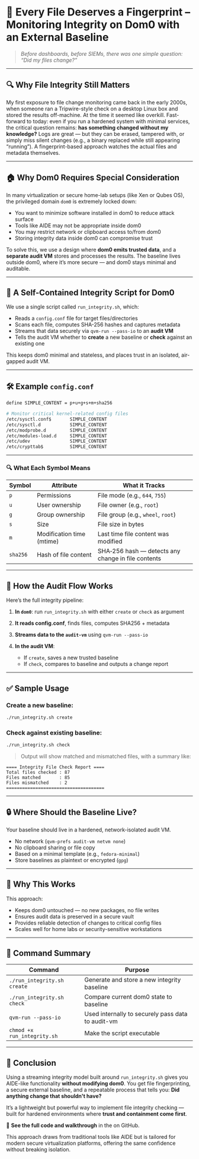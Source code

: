 # 🧱 Every File Deserves a Fingerprint – Monitoring Integrity on Dom0 with an External Baseline

> *Before dashboards, before SIEMs, there was one simple question:*
> *“Did my files change?”*

---

## 🔍 Why File Integrity Still Matters

My first exposure to file change monitoring came back in the early 2000s, when someone ran a Tripwire-style check on a desktop Linux box and stored the results off-machine. At the time it seemed like overkill.
Fast-forward to today: even if you run a hardened system with minimal services, the critical question remains: **has something changed without my knowledge?**
Logs are great — but they can be erased, tampered with, or simply miss silent changes (e.g., a binary replaced while still appearing “running”). A fingerprint-based approach watches the actual files and metadata themselves.

---

## 🏠 Why Dom0 Requires Special Consideration

In many virtualization or secure home-lab setups (like Xen or Qubes OS), the privileged domain `dom0` is extremely locked down:

* You want to minimize software installed in dom0 to reduce attack surface
* Tools like AIDE may not be appropriate inside dom0
* You may restrict network or clipboard access to/from dom0
* Storing integrity data inside dom0 can compromise trust

To solve this, we use a design where **dom0 emits trusted data**, and a **separate audit VM** stores and processes the results. The baseline lives outside dom0, where it’s more secure — and dom0 stays minimal and auditable.

---

## 🧪 A Self-Contained Integrity Script for Dom0

We use a single script called `run_integrity.sh`, which:

* Reads a `config.conf` file for target files/directories
* Scans each file, computes SHA-256 hashes and captures metadata
* Streams that data securely via `qvm-run --pass-io` to an **audit VM**
* Tells the audit VM whether to **create** a new baseline or **check** against an existing one

This keeps dom0 minimal and stateless, and places trust in an isolated, air-gapped audit VM.

---

## 🛠️ Example `config.conf`

```bash
define SIMPLE_CONTENT = p+u+g+s+m+sha256

# Monitor critical kernel-related config files
/etc/sysctl.conf$       SIMPLE_CONTENT
/etc/sysctl.d           SIMPLE_CONTENT
/etc/modprobe.d         SIMPLE_CONTENT
/etc/modules-load.d     SIMPLE_CONTENT
/etc/udev               SIMPLE_CONTENT
/etc/crypttab$          SIMPLE_CONTENT
```

---

### 🔍 What Each Symbol Means

| Symbol   | Attribute                 | What it Tracks                                     |
| -------- | ------------------------- | -------------------------------------------------- |
| `p`      | Permissions               | File mode (e.g., `644`, `755`)                     |
| `u`      | User ownership            | File owner (e.g., `root`)                          |
| `g`      | Group ownership           | File group (e.g., `wheel`, `root`)                 |
| `s`      | Size                      | File size in bytes                                 |
| `m`      | Modification time (mtime) | Last time file content was modified                |
| `sha256` | Hash of file content      | SHA‑256 hash — detects any change in file contents |

---

## 🧪 How the Audit Flow Works

Here’s the full integrity pipeline:

1. **In `dom0`**: run `run_integrity.sh` with either `create` or `check` as argument
2. **It reads config.conf**, finds files, computes SHA256 + metadata
3. **Streams data to the `audit-vm`** using `qvm-run --pass-io`
4. **In the audit VM**:

   * If `create`, saves a new trusted baseline
   * If `check`, compares to baseline and outputs a change report

---

## ✅ Sample Usage

### Create a new baseline:

```bash
./run_integrity.sh create
```

### Check against existing baseline:

```bash
./run_integrity.sh check
```

> Output will show matched and mismatched files, with a summary like:

```
==== Integrity File Check Report ====
Total files checked : 87
Files matched       : 85
Files mismatched    : 2
=====================================
```

---

## 🔒 Where Should the Baseline Live?

Your baseline should live in a hardened, network-isolated audit VM.

* No network (`qvm-prefs audit-vm netvm none`)
* No clipboard sharing or file copy
* Based on a minimal template (e.g., `fedora-minimal`)
* Store baselines as plaintext or encrypted (`gpg`)

---

## 🧠 Why This Works

This approach:

* Keeps dom0 untouched — no new packages, no file writes
* Ensures audit data is preserved in a secure vault
* Provides reliable detection of changes to critical config files
* Scales well for home labs or security-sensitive workstations

---

## 🧾 Command Summary

| Command                     | Purpose                                           |
| --------------------------- | ------------------------------------------------- |
| `./run_integrity.sh create` | Generate and store a new integrity baseline       |
| `./run_integrity.sh check`  | Compare current dom0 state to baseline            |
| `qvm-run --pass-io`         | Used internally to securely pass data to audit-vm |
| `chmod +x run_integrity.sh` | Make the script executable                        |

---

## 🧭 Conclusion

Using a streaming integrity model built around `run_integrity.sh` gives you AIDE-like functionality **without modifying dom0**.
You get file fingerprinting, a secure external baseline, and a repeatable process that tells you: **Did anything change that shouldn't have?**

It’s a lightweight but powerful way to implement file integrity checking — built for hardened environments where **trust and containment come first**.

🔗 **See the full code and walkthrough** in the []() on GitHub.

This approach draws from traditional tools like AIDE but is tailored for modern secure virtualization platforms, offering the same confidence without breaking isolation.



